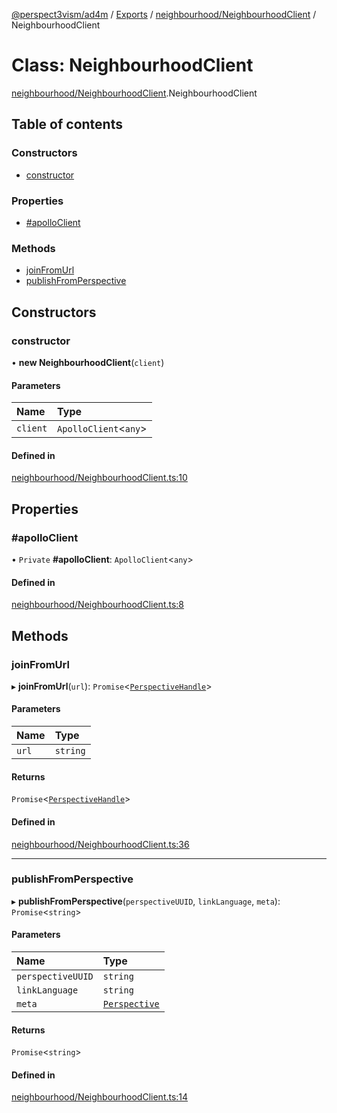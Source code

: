 [@perspect3vism/ad4m](../README.md) / [Exports](../modules.md) / [neighbourhood/NeighbourhoodClient](../modules/neighbourhood_NeighbourhoodClient.md) / NeighbourhoodClient

# Class: NeighbourhoodClient

[neighbourhood/NeighbourhoodClient](../modules/neighbourhood_NeighbourhoodClient.md).NeighbourhoodClient

## Table of contents

### Constructors

- [constructor](neighbourhood_NeighbourhoodClient.NeighbourhoodClient.md#constructor)

### Properties

- [#apolloClient](neighbourhood_NeighbourhoodClient.NeighbourhoodClient.md##apolloclient)

### Methods

- [joinFromUrl](neighbourhood_NeighbourhoodClient.NeighbourhoodClient.md#joinfromurl)
- [publishFromPerspective](neighbourhood_NeighbourhoodClient.NeighbourhoodClient.md#publishfromperspective)

## Constructors

### constructor

• **new NeighbourhoodClient**(`client`)

#### Parameters

| Name | Type |
| :------ | :------ |
| `client` | `ApolloClient`<`any`\> |

#### Defined in

[neighbourhood/NeighbourhoodClient.ts:10](https://github.com/perspect3vism/ad4m-executor/blob/5a19b63d/core/src/neighbourhood/NeighbourhoodClient.ts#L10)

## Properties

### #apolloClient

• `Private` **#apolloClient**: `ApolloClient`<`any`\>

#### Defined in

[neighbourhood/NeighbourhoodClient.ts:8](https://github.com/perspect3vism/ad4m-executor/blob/5a19b63d/core/src/neighbourhood/NeighbourhoodClient.ts#L8)

## Methods

### joinFromUrl

▸ **joinFromUrl**(`url`): `Promise`<[`PerspectiveHandle`](perspectives_PerspectiveHandle.PerspectiveHandle.md)\>

#### Parameters

| Name | Type |
| :------ | :------ |
| `url` | `string` |

#### Returns

`Promise`<[`PerspectiveHandle`](perspectives_PerspectiveHandle.PerspectiveHandle.md)\>

#### Defined in

[neighbourhood/NeighbourhoodClient.ts:36](https://github.com/perspect3vism/ad4m-executor/blob/5a19b63d/core/src/neighbourhood/NeighbourhoodClient.ts#L36)

___

### publishFromPerspective

▸ **publishFromPerspective**(`perspectiveUUID`, `linkLanguage`, `meta`): `Promise`<`string`\>

#### Parameters

| Name | Type |
| :------ | :------ |
| `perspectiveUUID` | `string` |
| `linkLanguage` | `string` |
| `meta` | [`Perspective`](perspectives_Perspective.Perspective.md) |

#### Returns

`Promise`<`string`\>

#### Defined in

[neighbourhood/NeighbourhoodClient.ts:14](https://github.com/perspect3vism/ad4m-executor/blob/5a19b63d/core/src/neighbourhood/NeighbourhoodClient.ts#L14)
